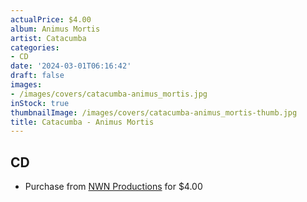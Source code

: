 ```yaml
---
actualPrice: $4.00
album: Animus Mortis
artist: Catacumba
categories:
- CD
date: '2024-03-01T06:16:42'
draft: false
images:
- /images/covers/catacumba-animus_mortis.jpg
inStock: true
thumbnailImage: /images/covers/catacumba-animus_mortis-thumb.jpg
title: Catacumba - Animus Mortis
---
```


## CD
* Purchase from [NWN Productions](http://shop.nwnprod.com/index.php?route=product/product&path=93&product_id=45650&sort=pd.name&order=ASC) for $4.00
